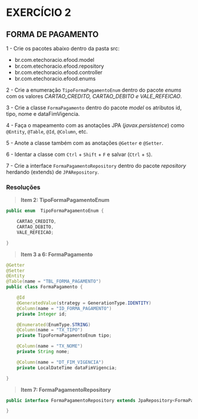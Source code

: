 # EXERCÍCIO 2


## FORMA DE PAGAMENTO

1 - Crie os pacotes abaixo dentro da pasta src:
- br.com.etechoracio.efood.model
- br.com.etechoracio.efood.repository
- br.com.etechoracio.efood.controller
- br.com.etechoracio.efood.enums

2 - Crie a enumeração `TipoFormaPagamentoEnum` dentro do pacote _enums_ com os valores _CARTAO_CREDITO, CARTAO_DEBITO e VALE_REFEICAO_.

3 - Crie a classe `FormaPagamento` dentro do pacote _model_ os atributos id, tipo, nome e dataFimVigencia.

4 - Faça o mapeamento com as anotações JPA (_javax.persistence_) como `@Entity`, `@Table`, `@Id`, `@Column`, etc.

5 - Anote a classe também com as anotações `@Getter` e `@Setter`.

6 - Identar a classe com `Ctrl` + `Shift` + `F` e salvar (`Ctrl` + `S`).

7 - Crie a interface `FormaPagamentoRepository` dentro do pacote _repository_ herdando (extends) de `JPARepository`.


### Resoluções

> **Item 2: TipoFormaPagamentoEnum**
>

```java
public enum  TipoFormaPagamentoEnum {

    CARTAO_CREDITO,
    CARTAO_DEBITO,
    VALE_REFEICAO;

}
```

> **Item 3 a 6: FormaPagamento**
>

```java
@Getter
@Setter
@Entity
@Table(name = "TBL_FORMA_PAGAMENTO")
public class FormaPagamento {

	@Id
	@GeneratedValue(strategy = GenerationType.IDENTITY)
	@Column(name = "ID_FORMA_PAGAMENTO")
	private Integer id;

	@Enumerated(EnumType.STRING)
	@Column(name = "TX_TIPO")
	private TipoFormaPagamentoEnum tipo;

	@Column(name = "TX_NOME")
	private String nome;

	@Column(name = "DT_FIM_VIGENCIA")
	private LocalDateTime dataFimVigencia;

}
```


> **Item 7: FormaPagamentoRepository**
>

```java
public interface FormaPagamentoRepository extends JpaRepository<FormaPagamento, Integer> {

}
```

